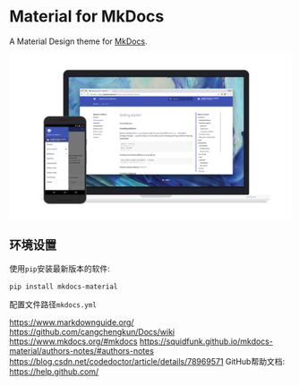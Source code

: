 # Material for MkDocs

A Material Design theme for [MkDocs][1].

[![Material for MkDocs](docs/assets/images/material.png)][2]

  [1]: https://www.mkdocs.org
  [2]: https://squidfunk.github.io/mkdocs-material/

## 环境设置

使用`pip`安装最新版本的软件:

``` sh
pip install mkdocs-material
```

配置文件路径`mkdocs.yml`


https://www.markdownguide.org/
https://github.com/cangchengkun/Docs/wiki
https://www.mkdocs.org/#mkdocs
https://squidfunk.github.io/mkdocs-material/authors-notes/#authors-notes
https://blog.csdn.net/codedoctor/article/details/78969571
GitHub帮助文档:
https://help.github.com/
